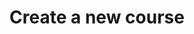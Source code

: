 ---
sidebar_position: 1
sidebar_label: Create a new course
id: create-a-new-course
title: Create a new course
---